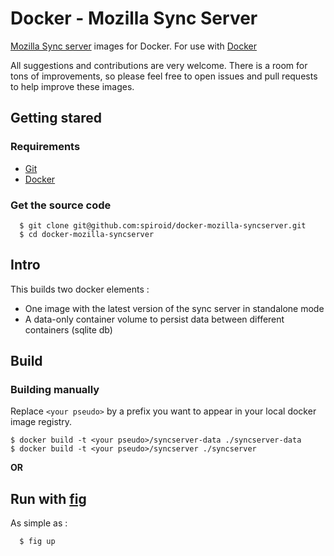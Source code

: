 # Docker - Mozilla Sync Server

[Mozilla Sync server](https://github.com/mozilla-services/syncserver) images for Docker.
For use with [Docker](http://docker.io)

All suggestions and contributions are very welcome.
There is a room for tons of improvements, so please feel free to open issues and pull requests to help improve these images.


## Getting stared

### Requirements
 * [Git](http://git-scm.com/)
 * [Docker](http://docker.io)

### Get the source code
```
  $ git clone git@github.com:spiroid/docker-mozilla-syncserver.git
  $ cd docker-mozilla-syncserver
```

## Intro

This builds two docker elements :

* One image with the latest version of the sync server in standalone mode
* A data-only container volume to persist data between different containers (sqlite db)


## Build

### Building manually

Replace ```<your pseudo>``` by a prefix you want to appear in your local docker image registry.

```
$ docker build -t <your pseudo>/syncserver-data ./syncserver-data
$ docker build -t <your pseudo>/syncserver ./syncserver
```

**OR**

## Run with [fig](http://www.fig.sh/)

As simple as :

```
  $ fig up
```
